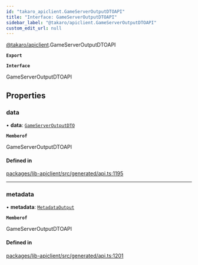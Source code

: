 ```yaml
---
id: "takaro_apiclient.GameServerOutputDTOAPI"
title: "Interface: GameServerOutputDTOAPI"
sidebar_label: "@takaro/apiclient.GameServerOutputDTOAPI"
custom_edit_url: null
---
```


[@takaro/apiclient](../modules/takaro_apiclient.md).GameServerOutputDTOAPI

**`Export`**

**`Interface`**

GameServerOutputDTOAPI

## Properties

### data

• **data**: [`GameServerOutputDTO`](takaro_apiclient.GameServerOutputDTO.md)

**`Memberof`**

GameServerOutputDTOAPI

#### Defined in

[packages/lib-apiclient/src/generated/api.ts:1195](https://github.com/niekcandaele/Takaro/blob/91fb19b/packages/lib-apiclient/src/generated/api.ts#L1195)

___

### metadata

• **metadata**: [`MetadataOutput`](takaro_apiclient.MetadataOutput.md)

**`Memberof`**

GameServerOutputDTOAPI

#### Defined in

[packages/lib-apiclient/src/generated/api.ts:1201](https://github.com/niekcandaele/Takaro/blob/91fb19b/packages/lib-apiclient/src/generated/api.ts#L1201)
